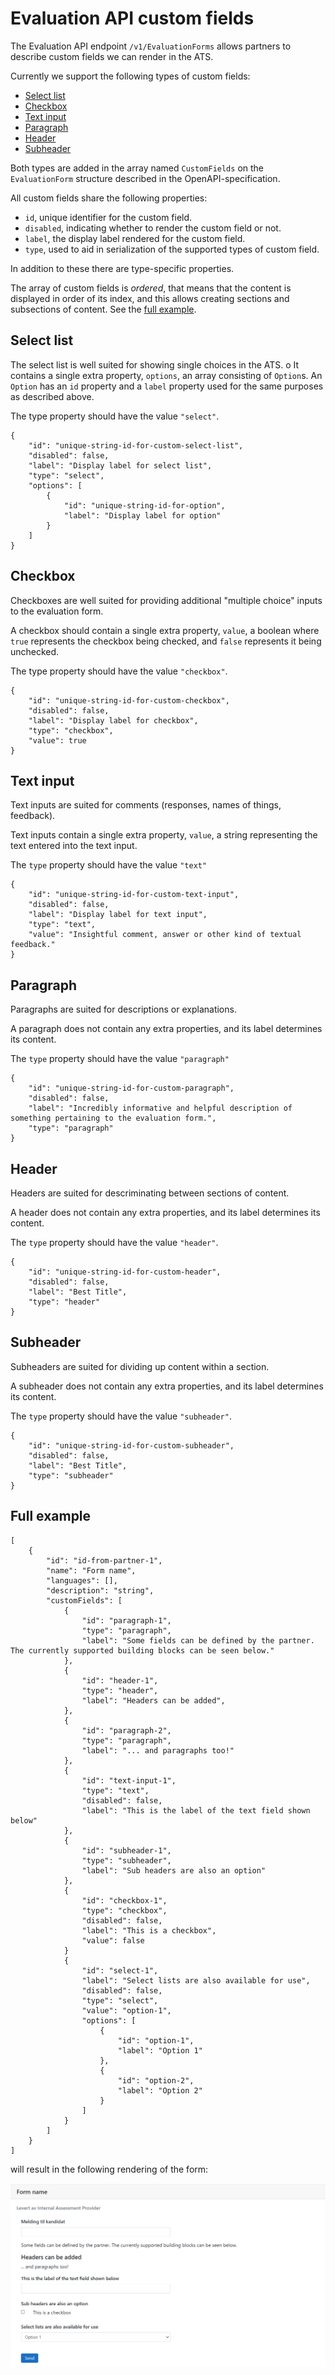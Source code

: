 # Evaluation API custom fields
The Evaluation API endpoint `/v1/EvaluationForms` allows partners to describe custom fields we can render in the ATS.

Currently we support the following types of custom fields:
- [Select list](#select-list)
- [Checkbox](#checkbox)
- [Text input](#text-input)
- [Paragraph](#paragraph)
- [Header](#header)
- [Subheader](#subheader)

Both types are added in the array named `CustomFields` on the `EvaluationForm` structure described in the OpenAPI-specification.

All custom fields share the following properties:
- `id`, unique identifier for the custom field.
- `disabled`, indicating whether to render the custom field or not.
- `label`, the display label rendered for the custom field.
- `type`, used to aid in serialization of the supported types of custom field.

In addition to these there are type-specific properties.

The array of custom fields is _ordered_, that means that the content is displayed in order of its index, and this allows creating sections and subsections of content. See the [full example](#full-example).

## Select list
The select list is well suited for showing single choices in the ATS.
o
It contains a single extra property, `options`, an array consisting of `Option`s. An `Option` has an `id` property and a `label` property used for the same purposes as described above.

The type property should have the value `"select"`.

```jsonc
{
    "id": "unique-string-id-for-custom-select-list",
    "disabled": false,
    "label": "Display label for select list",
    "type": "select",
    "options": [
        {
            "id": "unique-string-id-for-option",
            "label": "Display label for option"
        }
    ]
}
```

## Checkbox
Checkboxes are well suited for providing additional "multiple choice" inputs to the evaluation form.

A checkbox should contain a single extra property, `value`, a boolean where `true` represents the checkbox being checked, and `false` represents it being unchecked.

The type property should have the value `"checkbox"`.

```jsonc
{
    "id": "unique-string-id-for-custom-checkbox",
    "disabled": false,
    "label": "Display label for checkbox",
    "type": "checkbox",
    "value": true
}
```
## Text input
Text inputs are suited for comments (responses, names of things, feedback).

Text inputs contain a single extra property, `value`, a string representing the text entered into the text input.

The `type` property should have the value `"text"`

```jsonc
{
    "id": "unique-string-id-for-custom-text-input",
    "disabled": false,
    "label": "Display label for text input",
    "type": "text",
    "value": "Insightful comment, answer or other kind of textual feedback."
}
```

## Paragraph
Paragraphs are suited for descriptions or explanations.

A paragraph does not contain any extra properties, and its label determines its content.

The `type` property should have the value `"paragraph"`

```jsonc
{
    "id": "unique-string-id-for-custom-paragraph",
    "disabled": false,
    "label": "Incredibly informative and helpful description of something pertaining to the evaluation form.",
    "type": "paragraph"
}
```

## Header
Headers are suited for descriminating between sections of content.

A header does not contain any extra properties, and its label determines its content.

The `type` property should have the value `"header"`.

```jsonc
{
    "id": "unique-string-id-for-custom-header",
    "disabled": false,
    "label": "Best Title",
    "type": "header"
}
```

## Subheader
Subheaders are suited for dividing up content within a section.

A subheader does not contain any extra properties, and its label determines its content.

The `type` property should have the value `"subheader"`.

```jsonc
{
    "id": "unique-string-id-for-custom-subheader",
    "disabled": false,
    "label": "Best Title",
    "type": "subheader"
}
```

## Full example
```jsonc
[
    {
        "id": "id-from-partner-1",
        "name": "Form name",
        "languages": [],
        "description": "string",
        "customFields": [
            {
                "id": "paragraph-1",
                "type": "paragraph",
                "label": "Some fields can be defined by the partner. The currently supported building blocks can be seen below."
            },
            {
                "id": "header-1",
                "type": "header",
                "label": "Headers can be added",
            },
            {
                "id": "paragraph-2",
                "type": "paragraph",
                "label": "... and paragraphs too!"
            },
            {
                "id": "text-input-1",
                "type": "text",
                "disabled": false,
                "label": "This is the label of the text field shown below"
            },
            {
                "id": "subheader-1",
                "type": "subheader",
                "label": "Sub headers are also an option"
            },
            {
                "id": "checkbox-1",
                "type": "checkbox",
                "disabled": false,
                "label": "This is a checkbox",
                "value": false
            }
            {
                "id": "select-1",
                "label": "Select lists are also available for use",
                "disabled": false,
                "type": "select",
                "value": "option-1",
                "options": [
                    {
                        "id": "option-1",
                        "label": "Option 1"
                    },
                    {
                        "id": "option-2",
                        "label": "Option 2"
                    }
                ]
            }
        ]
    }
]
```
will result in the following rendering of the form:

![Custom Fields Example](images/20210702_custom_fields_full_example.png)